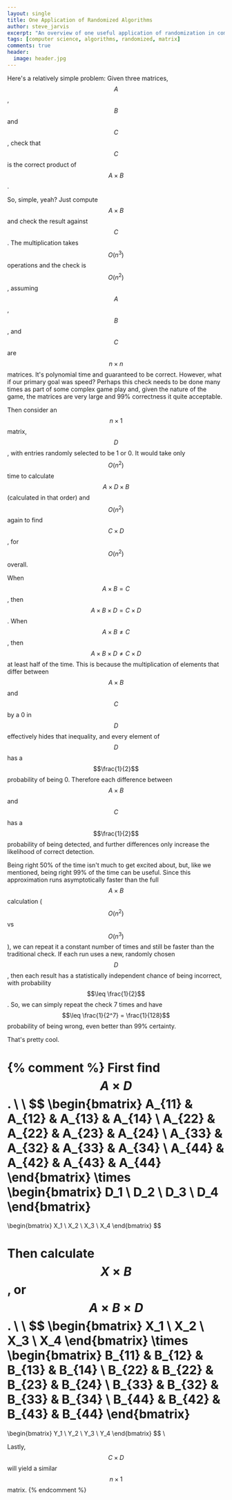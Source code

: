 ```yaml
---
layout: single
title: One Application of Randomized Algorithms
author: steve_jarvis
excerpt: "An overview of one useful application of randomization in computer science: checking matrix multiplication."
tags: [computer science, algorithms, randomized, matrix]
comments: true
header:
  image: header.jpg
---
```


Here's a relatively simple
problem: Given three matrices, $$A$$, $$B$$ and $$C$$, check that $$C$$ is the
correct product of $$A \times B$$.

So, simple, yeah? Just compute $$A \times B$$ and check the result against
$$C$$. The multiplication takes $$O(n^3)$$ operations and the check is
$$O(n^2)$$, assuming $$A$$, $$B$$, and $$C$$ are $$n \times n$$ matrices. It's
polynomial time and guaranteed to be correct. However, what if our primary goal
was speed? Perhaps this check needs to be done many times as part of some
complex game play and, given the nature of the game, the matrices are very large
and 99% correctness it quite acceptable.

Then consider an $$n \times 1$$ matrix, $$D$$, with entries randomly selected
to be 1 or 0. It would take only $$O(n^2)$$ time to calculate
$$A \times D \times B$$ (calculated in that order) and $$O(n^2)$$ again to find
$$C \times D$$, for $$O(n^2)$$ overall.

When $$A \times B = C$$, then $$A \times B \times D = C \times D$$.
When $$A \times B \neq C$$, then $$A \times B \times D \neq C \times D$$ at
least half of the time. This is because the multiplication of elements that
differ between $$A \times B$$ and $$C$$ by a 0 in $$D$$ effectively hides
that inequality, and every element of $$D$$ has a
$$\frac{1}{2}$$ probability of being 0. Therefore each difference between $$A
\times B$$ and $$C$$ has a $$\frac{1}{2}$$ probability of being detected, and
further differences only increase the likelihood of correct detection.

Being right 50% of the time isn't much to get excited about, but, like we
mentioned, being right 99% of the time can be useful. Since this
approximation runs asymptotically faster than the full $$A \times B$$
calculation ($$O(n^2)$$ vs $$O(n^3)$$), we can repeat it a constant number of times
and still be faster than the traditional check. If each run uses a new,
randomly chosen $$D$$, then each result has a statistically independent chance
of being incorrect, with probability $$\leq \frac{1}{2}$$. So, we can
simply repeat the check 7 times and have $$\leq \frac{1}{2^7} = \frac{1}{128}$$
probability of being wrong, even better than 99% certainty.

That's pretty cool.

{% comment %}
First find $$A \times D$$.
\\
\\
$$
\begin{bmatrix}
A_{11} & A_{12} & A_{13} & A_{14} \\
A_{22} & A_{22} & A_{23} & A_{24} \\
A_{33} & A_{32} & A_{33} & A_{34} \\
A_{44} & A_{42} & A_{43} & A_{44}
\end{bmatrix}
\times
\begin{bmatrix}
D_1 \\
D_2 \\
D_3 \\
D_4
\end{bmatrix}
=
\begin{bmatrix}
X_1 \\
X_2 \\
X_3 \\
X_4
\end{bmatrix}
$$

Then calculate $$X \times B$$, or $$A \times B \times D$$.
\\
\\
$$
\begin{bmatrix}
X_1 \\
X_2 \\
X_3 \\
X_4
\end{bmatrix}
\times
\begin{bmatrix}
B_{11} & B_{12} & B_{13} & B_{14} \\
B_{22} & B_{22} & B_{23} & B_{24} \\
B_{33} & B_{32} & B_{33} & B_{34} \\
B_{44} & B_{42} & B_{43} & B_{44}
\end{bmatrix}
=
\begin{bmatrix}
Y_1 \\
Y_2 \\
Y_3 \\
Y_4
\end{bmatrix}
$$
\\

Lastly, $$C \times D$$ will yield a similar $$n \times 1$$ matrix.
{% endcomment %}
